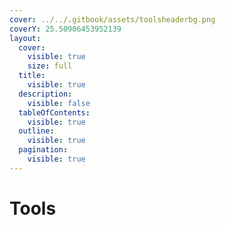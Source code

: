 ```yaml
---
cover: ../../.gitbook/assets/toolsheaderbg.png
coverY: 25.50906453952139
layout:
  cover:
    visible: true
    size: full
  title:
    visible: true
  description:
    visible: false
  tableOfContents:
    visible: true
  outline:
    visible: true
  pagination:
    visible: true
---
```


# Tools

